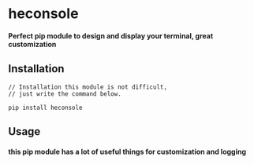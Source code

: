 # heconsole
#### Perfect pip module to design and display your terminal, great customization

## Installation
```
// Installation this module is not difficult, 
// just write the command below.

pip install heconsole
```

## Usage
#### this pip module has a lot of useful things for customization and logging
